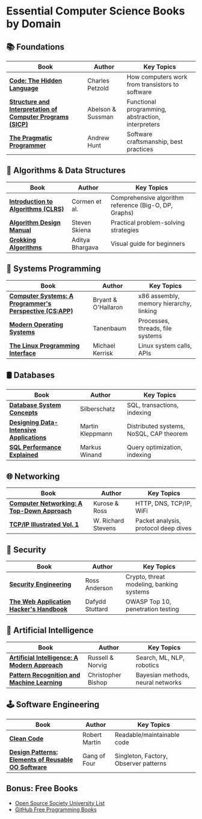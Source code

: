 # Essential Computer Science Books by Domain

## 📚 Foundations
| Book | Author | Key Topics |
|------|--------|------------|
| **[Code: The Hidden Language](https://www.amazon.com/Code-Language-Computer-Hardware-Software/dp/0735611319)** | Charles Petzold | How computers work from transistors to software |
| **[Structure and Interpretation of Computer Programs (SICP)](https://mitpress.mit.edu/sites/default/files/sicp/index.html)** | Abelson & Sussman | Functional programming, abstraction, interpreters |
| **[The Pragmatic Programmer](https://www.amazon.com/Pragmatic-Programmer-journey-mastery-Anniversary/dp/0135957052)** | Andrew Hunt | Software craftsmanship, best practices |

## 🔢 Algorithms & Data Structures
| Book | Author | Key Topics |
|------|--------|------------|
| **[Introduction to Algorithms (CLRS)](https://www.amazon.com/Introduction-Algorithms-3rd-MIT-Press/dp/0262033844)** | Cormen et al. | Comprehensive algorithm reference (Big-O, DP, Graphs) |
| **[Algorithm Design Manual](https://www.amazon.com/Algorithm-Design-Manual-Computer-Science/dp/3030542556)** | Steven Skiena | Practical problem-solving strategies |
| **[Grokking Algorithms](https://www.amazon.com/Grokking-Algorithms-illustrated-programmers-curious/dp/1617292230)** | Aditya Bhargava | Visual guide for beginners |

## 💾 Systems Programming
| Book | Author | Key Topics |
|------|--------|------------|
| **[Computer Systems: A Programmer's Perspective (CS:APP)](https://www.amazon.com/Computer-Systems-Programmers-Perspective-3rd/dp/013409266X)** | Bryant & O'Hallaron | x86 assembly, memory hierarchy, linking |
| **[Modern Operating Systems](https://www.amazon.com/Modern-Operating-Systems-Andrew-Tanenbaum/dp/013359162X)** | Tanenbaum | Processes, threads, file systems |
| **[The Linux Programming Interface](https://www.amazon.com/Linux-Programming-Interface-System-Handbook/dp/1593272200)** | Michael Kerrisk | Linux system calls, APIs |

## 🛢️ Databases
| Book | Author | Key Topics |
|------|--------|------------|
| **[Database System Concepts](https://www.amazon.com/Database-System-Concepts-Abraham-Silberschatz/dp/0078022150)** | Silberschatz | SQL, transactions, indexing |
| **[Designing Data-Intensive Applications](https://www.amazon.com/Designing-Data-Intensive-Applications-Reliable-Maintainable/dp/1449373321)** | Martin Kleppmann | Distributed systems, NoSQL, CAP theorem |
| **[SQL Performance Explained](https://www.amazon.com/SQL-Performance-Explained-Everything-Important/dp/3950307826)** | Markus Winand | Query optimization, indexing |

## 🌐 Networking
| Book | Author | Key Topics |
|------|--------|------------|
| **[Computer Networking: A Top-Down Approach](https://www.amazon.com/Computer-Networking-Top-Down-Approach-7th/dp/0133594149)** | Kurose & Ross | HTTP, DNS, TCP/IP, WiFi |
| **[TCP/IP Illustrated Vol. 1](https://www.amazon.com/TCP-Illustrated-Protocols-Addison-Wesley-Professional/dp/0321336313)** | W. Richard Stevens | Packet analysis, protocol deep dives |

## 🔐 Security
| Book | Author | Key Topics |
|------|--------|------------|
| **[Security Engineering](https://www.amazon.com/Security-Engineering-Third-Ross-Anderson/dp/1119642787)** | Ross Anderson | Crypto, threat modeling, banking systems |
| **[The Web Application Hacker's Handbook](https://www.amazon.com/Web-Application-Hackers-Handbook-Exploiting/dp/1118026470)** | Dafydd Stuttard | OWASP Top 10, penetration testing |

## 🧠 Artificial Intelligence
| Book | Author | Key Topics |
|------|--------|------------|
| **[Artificial Intelligence: A Modern Approach](https://www.amazon.com/Artificial-Intelligence-Modern-Approach-4th/dp/0134610997)** | Russell & Norvig | Search, ML, NLP, robotics |
| **[Pattern Recognition and Machine Learning](https://www.amazon.com/Pattern-Recognition-Learning-Information-Statistics/dp/0387310738)** | Christopher Bishop | Bayesian methods, neural networks |

## 🕹️ Software Engineering
| Book | Author | Key Topics |
|------|--------|------------|
| **[Clean Code](https://www.amazon.com/Clean-Code-Handbook-Software-Craftsmanship/dp/0132350882)** | Robert Martin | Readable/maintainable code |
| **[Design Patterns: Elements of Reusable OO Software](https://www.amazon.com/Design-Patterns-Elements-Reusable-Object-Oriented/dp/0201633612)** | Gang of Four | Singleton, Factory, Observer patterns |

## Bonus: Free Books
- [Open Source Society University List](https://github.com/ossu/computer-science#intro-cs)
- [GitHub Free Programming Books](https://github.com/EbookFoundation/free-programming-books)

